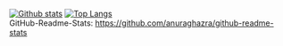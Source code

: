 [![Github stats](https://github-readme-stats.vercel.app/api?username=Readageddon&show_icons=true&bg_color=0D1117&theme=dark&hide_border=true&count_private=true)](https://github.com/anuraghazra/github-readme-stats)
[![Top Langs](https://github-readme-stats.vercel.app/api/top-langs/?username=Readageddon&bg_color=0D1117&theme=dark&hide_border=true)](https://github.com/anuraghazra/github-readme-stats)
<br>GitHub-Readme-Stats: https://github.com/anuraghazra/github-readme-stats
